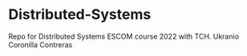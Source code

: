 # Distributed-Systems
Repo for Distributed Systems ESCOM course 2022 with TCH. Ukranio Coronilla Contreras
